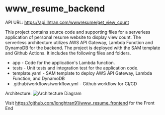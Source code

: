# www_resume_backend
API URL: https://api.lhtran.com/wwwresume/get_view_count

This project contains source code and supporting files for a serverless application of personal resume website to display view count. The serverless architecture utilizes AWS API Gateway, Lambda Function and DynamoDB for the backend. The project is deployed with the SAM template and Github Actions. It includes the following files and folders.

- app - Code for the application's Lambda function.
- tests - Unit tests and integration test for the application code. 
- template.yaml - SAM template to deploy AWS API Gateway, Lambda Function, and DynamoDB
- .github/workflows/workflow.yml - Github workflow for CI/CD

Architecture:
![Architecture Diagram](https://i.imgur.com/uXJ6Qrx.jpg)

Visit https://github.com/longhtran91/www_resume_frontend for the Front End
